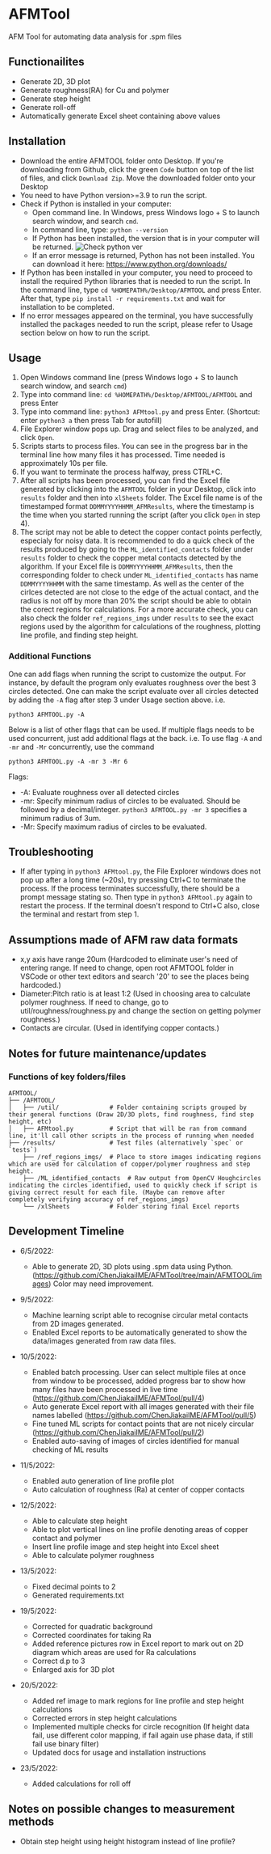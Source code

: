 # AFMTool
AFM Tool for automating data analysis for  .spm files

## Functionailites
- Generate 2D, 3D plot
- Generate roughness(RA) for Cu and polymer 
- Generate step height
- Generate roll-off
- Automatically generate Excel sheet containing above values

## Installation 
- Download the entire AFMTOOL folder onto Desktop. If you're downloading from Github, click the green `Code` button on top of the list of files, and click `Download Zip`. Move the downloaded folder onto your Desktop
- You need to have Python version>=3.9 to run the script. 
- Check if Python is installed in your computer:
    - Open command line. In Windows, press Windows logo + S to launch search window, and search `cmd`. 
    - In command line, type: `python --version`
    - If Python has been installed, the version that is in your computer will be returned. 
![Check python ver](https://user-images.githubusercontent.com/105037297/169487975-c7da6c6f-da46-44d2-bda3-5d8dd35987d7.PNG)
    - If an error message is returned, Python has not been installed. You can download it here: https://www.python.org/downloads/
- If Python has been installed in your computer, you need to proceed to install the required Python libraries that is needed to run the script. In the command line, type `cd %HOMEPATH%/Desktop/AFMTOOL` and press Enter. After that, type `pip install -r requirements.txt` and wait for installation to be completed.
- If no error messages appeared on the terminal, you have successfully installed the packages needed to run the script, please refer to Usage section below on how to run the script. 

## Usage

1. Open Windows command line (press Windows logo + S to launch search window, and search `cmd`)
2. Type into command line:  `cd %HOMEPATH%/Desktop/AFMTOOL/AFMTOOL` and press Enter
3. Type into command line: `python3 AFMtool.py` and press Enter. (Shortcut: enter `python3 a` then press Tab for autofill)
4. File Explorer window pops up. Drag and select files to be analyzed, and click `Open`. 
5. Scripts starts to process files. You can see in the progress bar in the terminal line how many files it has processed. Time needed is approximately 10s per file. 
6. If you want to terminate the process halfway, press CTRL+C. 
7. After all scripts has been processed, you can find the Excel file generated by clicking into the `AFMTOOL` folder in your Desktop, click into  `results` folder and then into `xlSheets` folder. The Excel file name is of the timestamped format `DDMMYYYYHHMM_AFMResults`, where the timestamp is the time when you started running the script (after you click `Open` in step 4). 
8. The script may not be able to detect the copper contact points perfectly, especialy for noisy data. It is recommended to do a quick check of the results produced by going to the `ML_identified_contacts` folder under `results` folder to check the copper metal contacts detected by the algorithm. If your Excel file is `DDMMYYYYHHMM_AFMResults`, then the corresponding folder to check under `ML_identified_contacts` has name `DDMMYYYYHHMM` with the same timestamp. As well as the center of the cirlces detected are not close to the edge of the actual contact, and the radius is not off by more than 20% the script should be able to obtain the corect regions for calculations. For a more accurate check, you can also check the folder `ref_regions_imgs` under `results` to see the exact regions used by the algorithm for calculations of the roughness, plotting line profile, and finding step height. 

### Additional Functions

One can add flags when running the script to customize the output. For instance, by default the program only evaluates roughness over the best 3 circles detected. One can make the script evaluate over all circles detected by adding the `-A` flag after step 3 under Usage section above. i.e.
```
python3 AFMTOOL.py -A
```
Below is a list of other flags that can be used. If multiple flags needs to be used concurrent, just add additional flags at the back. i.e. To use flag `-A` and `-mr` and `-Mr` concurrently, use the command

```
python3 AFMTOOL.py -A -mr 3 -Mr 6
```
Flags: 
  - -A: Evaluate roughness over all detected circles
  - -mr: Specify minimum radius of circles to be evaluated. Should be followed by a decimal/integer. `python3 AFMTOOL.py -mr 3` specifies a minimum radius of 3um. 
  -  -Mr: Specify maximum radius of circles to be evaluated. 

## Troubleshooting
- If after typing in `python3 AFMtool.py`, the File Explorer windows does not pop up after a long time (~20s), try pressing Ctrl+C to terminate the process. If the process terminates successfully, there should be a prompt message stating so. Then type in `python3 AFMtool.py` again to restart the process. If the terminal doesn't respond to Ctrl+C also, close the terminal and restart from step 1. 

## Assumptions made of AFM raw data formats
- x,y axis have range 20um (Hardcoded to eliminate user's need of entering range. If need to change, open root AFMTOOL folder in VSCode or other text editors and search '20' to see the places being hardcoded.)
- Diameter:Pitch ratio is at least 1:2 (Used in choosing area to calculate polymer roughness. If need to change, go to util/roughness/roughness.py and change the section on getting polymer roughness.)
- Contacts are circular. (Used in identifying copper contacts.)

## Notes for future maintenance/updates
### Functions of key folders/files
```
AFMTOOL/
├── /AFMTOOL/ 
│   ├── /util/              # Folder containing scripts grouped by their general functions (Draw 2D/3D plots, find roughness, find step height, etc)
│   ├── AFMtool.py          # Script that will be ran from command line, it'll call other scripts in the process of running when needed
├── /results/               # Test files (alternatively `spec` or `tests`)
    ├── /ref_regions_imgs/  # Place to store images indicating regions which are used for calculation of copper/polymer roughness and step height. 
    ├── /ML_identified_contacts  # Raw output from OpenCV Houghcircles indicating the circles identified, used to quickly check if script is giving correct result for each file. (Maybe can remove after completely verifying accuracy of ref_regions_imgs)                            
    └── /xlSheets           # Folder storing final Excel reports

```

## Development Timeline
- 6/5/2022: 
    - Able to generate 2D, 3D plots using .spm data using Python. (https://github.com/ChenJiakaiIME/AFMTool/tree/main/AFMTOOL/images) Color may need improvement.

- 9/5/2022: 
  - Machine learning script able to recognise circular metal contacts from 2D images generated. 
  - Enabled Excel reports to be automatically generated to show the data/images generated from raw data files.

- 10/5/2022: 
  - Enabled batch processing. User can select multiple files at once from window to be processed, added progress bar to show how many files have been processed in live time (https://github.com/ChenJiakaiIME/AFMTool/pull/4)
  - Auto generate Excel report with all images generated with their file names labelled (https://github.com/ChenJiakaiIME/AFMTool/pull/5)
  - Fine tuned ML scripts for contact points that are not nicely circular (https://github.com/ChenJiakaiIME/AFMTool/pull/2)
  - Enabled auto-saving of images of circles identified for manual checking of ML results

- 11/5/2022:
  - Enabled auto generation of line profile plot 
  - Auto calculation of roughness (Ra) at center of copper contacts

- 12/5/2022:
  - Able to calculate step height
  - Able to plot vertical lines on line profile denoting areas of copper contact and polymer
  - Insert line profile image and step height into Excel sheet
  - Able to calculate polymer roughness

- 13/5/2022:
  - Fixed decimal points to 2
  - Generated requirements.txt

- 19/5/2022:
  - Corrected for quadratic background 
  - Corrected coordinates for taking Ra
  - Added reference pictures row in Excel report to mark out on 2D diagram which areas are used for Ra calculations
  - Correct d.p to 3
  - Enlarged axis for 3D plot

- 20/5/2022:
  - Added ref image to mark regions for line profile and step height calculations
  - Corrected errors in step height calculations
  - Implemented multiple checks for circle recognition (If height data fail, use different color mapping, if fail again use phase data, if still fail use binary filter)
  - Updated docs for usage and installation instructions

- 23/5/2022:
  - Added calculations for roll off

## Notes on possible changes to measurement methods
- Obtain step height using height histogram instead of line profile?
